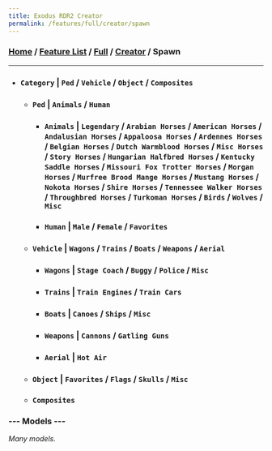 ```yaml
---
title: Exodus RDR2 Creator
permalink: /features/full/creator/spawn
---
```

### [Home](/) / [Feature List](/features) / [Full](/features/full) / [Creator](/features/full/creator) / Spawn
---
- ### `Category` | `Ped` / `Vehicle` / `Object` / `Composites`
  - ### `Ped` | `Animals` / `Human`   
    - ### `Animals` | `Legendary` / `Arabian Horses` / `American Horses` / `Andalusian Horses` / `Appaloosa Horses` / `Ardennes Horses` / `Belgian Horses` / `Dutch Warmblood Horses` / `Misc Horses` / `Story Horses` / `Hungarian Halfbred Horses` / `Kentucky Saddle Horses` / `Missouri Fox Trotter Horses` / `Morgan Horses` / `Murfree Brood Mange Horses` / `Mustang Horses` / `Nokota Horses` / `Shire Horses` / `Tennessee Walker Horses` / `Throughbred Horses` / `Turkoman Horses` / `Birds` / `Wolves` / `Misc`
    - ### `Human` | `Male` / `Female` / `Favorites`
  - ### `Vehicle` | `Wagons` / `Trains` / `Boats` / `Weapons` / `Aerial`
    - ### `Wagons` | `Stage Coach` / `Buggy` / `Police` / `Misc`
    - ### `Trains` | `Train Engines` / `Train Cars`
    - ### `Boats` | `Canoes` / `Ships` / `Misc`
    - ### `Weapons` | `Cannons` / `Gatling Guns`
    - ### `Aerial` | `Hot Air`
  - ### `Object` | `Favorites` / `Flags` / `Skulls` / `Misc`
  - ### `Composites`
### --- Models ---
*Many models.*
